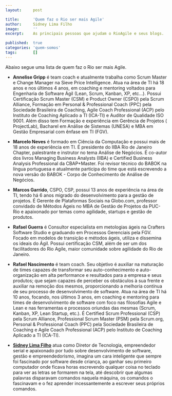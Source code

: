 ```yaml
---
layout:     post

title:      'Quem faz o Rio ser mais Agile'
author:     Sidney Lima Filho
image:      ''
excerpt:    As principais pessoas que ajudam o RioAgile e seus blogs.

published:  true
categories: 'quem-somos'
tags:       []
---
```


Abaixo segue uma lista de quem faz o Rio ser mais Agile.



+   **Annelise Gripp** é team coach e atualmente trabalha como Scrum Master e Change Manager na Sieve Price Intelligence. Atua na área de TI há 18 anos e nos últimos 4 anos, em coaching e mentoring voltados para Engenharia de Software Ágil (Lean, Scrum, Kanban, XP, etc...). Possui Certificação Scrum Master (CSM) e Product Owner (CSPO) pela Scrum Alliance, Formação em Personal & Professional Coach (PPC) pela Sociedade Brasileira de Coaching, Agile Coach Professional (ACP) pelo Instituto de Coaching Aplicado a TI (ICA-TI) e Auditor de Qualidade ISO 9001. Além disso tem Formação e experiência em Gerência de Projetos ( ProjectLab), Bacharel em Análise de Sistemas (UNESA) e MBA em Gestão Empresarial com ênfase em TI (FGV).

+   **Marcelo Neves** é formado em Ciência da Computação e possui mais de 18 anos de experiência em TI. É presidente do IIBA Rio de Janeiro Chapter, palestrante e instrutor no tema Análise de Negócios. É co-autor dos livros Managing Business Analysts (IIBA) e Certified Business Analysis Professional da CBAP+Master. Foi revisor técnico do BABOK na língua portuguesa e atualmente participa do time que está escrevendo a nova versão do BABOK - Corpo de Conhecimento de Análise de Negócios.


+   **Marcos Garrido**, CSPO, CSP, possui 13 anos de experiência na área de TI, tendo há 6 anos migrado do desenvolvimento para a gestão de projetos. É Gerente de Plataformas Sociais na Globo.com, professor convidado de Métodos Ágeis no MBA de Gestão de Projetos da PUC-Rio e apaixonado por temas como agilidade, startups e gestão de produtos.


+   **Rafael Guerra** é Consultor especialista em metologias ágeis na Crafters Software Studio e graduando em Processos Gerenciais pela FGV. Focado em modelos de transição e métodos ágeis, utiliza e dissemina os ideais do Ágil. Possui certificação CSM, além de ser um dos facilitadores do Rio Agile, maior comunidade sobre agilidade do Rio de Janeiro.

+   **Rafael Nascimento** é team coach. Seu objetivo é auxiliar na maturação de times capazes de transformar seu auto-conhecimento e auto-organização em alta performance e resultados para a empresa e seus produtos; que sejam capazes de perceber os obstáculos à sua frente e auxiliar na remoção dos mesmos, proporcionando a melhoria contínua de seu processo de desenvolvimento de software. Atua na área de TI há 10 anos, focando, nos últimos 3 anos, em coaching e mentoring para times de desenvolvimento de software com foco nas filosofias Agile e Lean e nas ferramentas e processos oriundas das mesmas (Scrum, Kanban, XP, Lean Startup, etc.). É Certified Scrum Professional (CSP) pela Scrum Alliance, Professional Scrum Master (PSM) pela Scrum.org, Personal & Professional Coach (PPC) pela Sociedade Brasileira de Coaching e Agile Coach Professional (ACP) pelo Instituto de Coaching Aplicado a TI (ICA-TI).

+   **[Sidney Lima Filho]** atua como Diretor de Tecnologia, empreendedor serial e apaixonado por tudo sobre desenvolvimento de software, gestão e empreendedorismo, imagina um cara inteligente que sempre foi fascinado por software desde criança, ao ganhar seu primeiro computador onde ficava horas escrevendo qualquer coisa no teclado para ver as letras se formarem na tela, até descobrir que algumas palavras disparavam comandos naquela máquina, os comandos o fascinavam e o fez aprender incessantemente a escrever seus próprios comandos. 

[Sidney Lima Filho]:   http://sidneylimafilho.com.br